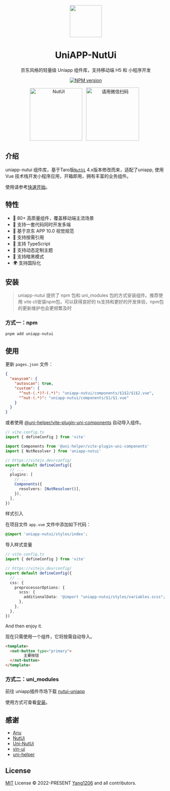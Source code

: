 <p align="center">
<img src="https://img14.360buyimg.com/imagetools/jfs/t1/167902/2/8762/791358/603742d7E9b4275e3/e09d8f9a8bf4c0ef.png"
width="100"
height="100" style="max-width: 100%;" />
</p>
<h1 align="center">UniAPP-NutUi</h1>
<p align="center">京东风格的轻量级 Uniapp 组件库，支持移动端 H5 和 小程序开发</p>
<p align="center">
<a href="https://www.npmjs.com/package/uniapp-nutui"><img src="https://img.shields.io/npm/v/uniapp-nutui?color=c95f8b&amp;label=" alt="NPM version"></a></p>

<p align="center">
   <img src="https://s2.loli.net/2023/07/05/eJwPvqCY8EcZ7Vi.png" width="164" alt="NutUI" />
  &nbsp;
  <img src="https://s2.loli.net/2023/07/05/QyW2RHcmnuvIFwp.jpg" width="166" title="请用微信扫码">
  &nbsp;
</p>

## 介绍

uniapp-nutui 组件库，基于Taro版[`NutUi`](https://nutui.jd.com/#/) 4.x版本修改而来，适配了uniapp, 使用 Vue 技术栈开发小程序应用，开箱即用，拥有丰富的业务组件。

使用请参考[快速开始](https://uniapp-nutui.tech/guide/quick-start.html)。

## 特性

- 🚀 80+ 高质量组件，覆盖移动端主流场景
- 💪 支持一套代码同时开发多端
- 📖 基于京东 APP 10.0 视觉规范
- 🍭 支持按需引用
- 💪 支持 TypeScript
- 💪 支持动态定制主题
- 🍭 支持暗黑模式
- 🌍 支持国际化

## 安装

> uniapp-nutui 提供了 npm 包和 uni_modules 包的方式安装组件。推荐使用 vite cli安装npm包，可以获得良好的 ts支持和更好的开发体验，npm包的更新维护也会更频繁及时

### 方式一：npm

```bash
pnpm add uniapp-nutui
```

## 使用

更新 `pages.json` 文件：

```json
{
  "easycom": {
    "autoscan": true,
    "custom": {
      "^nut-(.*)?-(.*)": "uniapp-nutui/components/$1$2/$1$2.vue",
      "^nut-(.*)": "uniapp-nutui/components/$1/$1.vue"
    }
  }
}
```

或者使用 [@uni-helper/vite-plugin-uni-components](https://github.com/uni-helper/vite-plugin-uni-components) 自动导入组件。

```ts
// vite.config.ts
import { defineConfig } from 'vite'

import Components from '@uni-helper/vite-plugin-uni-components'
import { NutResolver } from 'uniapp-nutui'

// https://vitejs.dev/config/
export default defineConfig({
  // ...
  plugins: [
    // ...
    Components({
      resolvers: [NutResolver()],
    }),
  ],
})
```

样式引入

在项目文件 `app.vue` 文件中添加如下代码：

```css
@import 'uniapp-nutui/styles/index';
```

导入样式变量

```ts
// vite.config.ts
import { defineConfig } from 'vite'

// https://vitejs.dev/config/
export default defineConfig({
  // ...
  css: {
    preprocessorOptions: {
      scss: {
        additionalData: '@import "uniapp-nutui/styles/variables.scss";',
      },
    },
  },
})
```

And then enjoy it.

现在只需使用一个组件，它将按需自动导入。

```html
<template>
  <nut-button type="primary">
        主要按钮
  </nut-button>
</template>
```

### 方式二：uni_modules

前往 uniapp插件市场下载 [nutui-uniapp](https://ext.dcloud.net.cn/plugin?id=13491)

使用方式可查看[安装](https://uniapp-nutui.tech/guide/install.html)。

## 感谢

- [Anu](https://github.com/jd-solanki/anu)
- [NutUi](https://github.com/jdf2e/nutui)
- [Uni-NutUi](https://github.com/jwaterwater/uni-nutui)
- [vin-ui](https://github.com/vingogo/vin-ui)
- [uni-helper](https://github.com/uni-helper)

## License

[MIT](https://github.com/yang1206/uniapp-nutui/blob/main/LICENSE) License &copy; 2022-PRESENT [Yang1206](https://github.com/yang1206) and all contributors.
